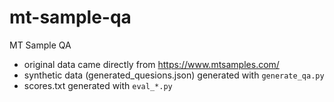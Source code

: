 # mt-sample-qa
MT Sample QA
- original data came directly from https://www.mtsamples.com/
- synthetic data (generated_quesions.json) generated with `generate_qa.py`
- scores.txt generated with `eval_*.py`

